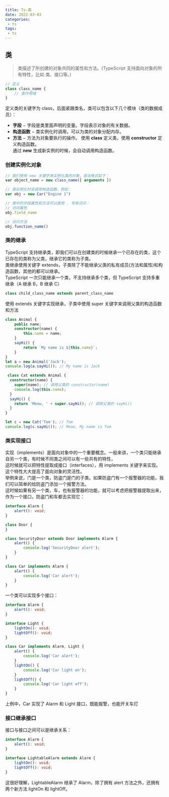 ```yaml
---
title: Ts-类
date: 2022-03-03
categories:
 - ts
tags:
 - ts
---
```


## 类
> 类描述了所创建的对象共同的属性和方法。(TypeScript 支持面向对象的所有特性，比如 类、接口等。)

```ts
// 定义
class class_name { 
    // 类作用域
}
```

定义类的关键字为 class，后面紧跟类名，类可以包含以下几个模块（类的数据成员）：<br>
- **字段** − 字段是类里面声明的变量。字段表示对象的有关数据。
- **构造函数** − 类实例化时调用，可以为类的对象分配内存。
- **方法** − 方法为对象要执行的操作。
使用 **class** 定义类，使用 **constructor** 定义构造函数。<br>
通过 **new** 生成新实例的时候，会自动调用构造函数。<br>

### 创建实例化对象

```ts
// 我们使用 new 关键字来实例化类的对象，语法格式如下：
var object_name = new class_name([ arguments ])

// 类实例化时会调用构造函数，例如：
var obj = new Car("Engine 1")

// 类中的字段属性和方法可以使用 . 号来访问：
// 访问属性
obj.field_name 

// 访问方法
obj.function_name()
```

### 类的继承
TypeScript 支持继承类，即我们可以在创建类的时候继承一个已存在的类，这个已存在的类称为父类，继承它的类称为子类。<br>
类继承使用关键字 extends，子类除了不能继承父类的私有成员(方法和属性)和构造函数，其他的都可以继承。<br>
TypeScript 一次只能继承一个类，不支持继承多个类，但 TypeScript 支持多重继承（A 继承 B，B 继承 C）<br>

```ts
class child_class_name extends parent_class_name
```

使用 extends 关键字实现继承，子类中使用 super 关键字来调用父类的构造函数和方法
```ts
class Animal {
    public name;
    constructor(name) {
        this.name = name;
    }
    sayHi() {
        return `My name is ${this.name}`;
    }
}
let a = new Animal('Jack');
console.log(a.sayHi()); // My name is Jack

 class Cat extends Animal {
  constructor(name) {
    super(name); // 调用父类的 constructor(name)
    console.log(this.name);
  }
  sayHi() {
    return 'Meow, ' + super.sayHi(); // 调用父类的 sayHi()
  }
}

let c = new Cat('Tom'); // Tom
console.log(c.sayHi()); // Meow, My name is Tom
```

### 类实现接口
实现（implements）是面向对象中的一个重要概念。一般来讲，一个类只能继承自另一个类，有时候不同类之间可以有一些共有的特性，<br>
这时候就可以把特性提取成接口（interfaces），用 implements 关键字来实现。这个特性大大提高了面向对象的灵活性。<br>
举例来说，门是一个类，防盗门是门的子类。如果防盗门有一个报警器的功能，我们可以简单的给防盗门添加一个报警方法。<br>
这时候如果有另一个类，车，也有报警器的功能，就可以考虑把报警器提取出来，作为一个接口，防盗门和车都去实现它：

```ts
interface Alarm {
    alert(): void;
}

class Door {
}

class SecurityDoor extends Door implements Alarm {
    alert() {
        console.log('SecurityDoor alert');
    }
}

class Car implements Alarm {
    alert() {
        console.log('Car alert');
    }
}
```

一个类可以实现多个接口：
```ts
interface Alarm {
    alert(): void;
}

interface Light {
    lightOn(): void;
    lightOff(): void;
}

class Car implements Alarm, Light {
    alert() {
        console.log('Car alert');
    }
    lightOn() {
        console.log('Car light on');
    }
    lightOff() {
        console.log('Car light off');
    }
}
```
上例中，Car 实现了 Alarm 和 Light 接口，既能报警，也能开关车灯

### 接口继承接口
接口与接口之间可以是继承关系：
```ts
interface Alarm {
    alert(): void;
}

interface LightableAlarm extends Alarm {
    lightOn(): void;
    lightOff(): void;
}
```
这很好理解，LightableAlarm 继承了 Alarm，除了拥有 alert 方法之外，还拥有两个新方法 lightOn 和 lightOff。